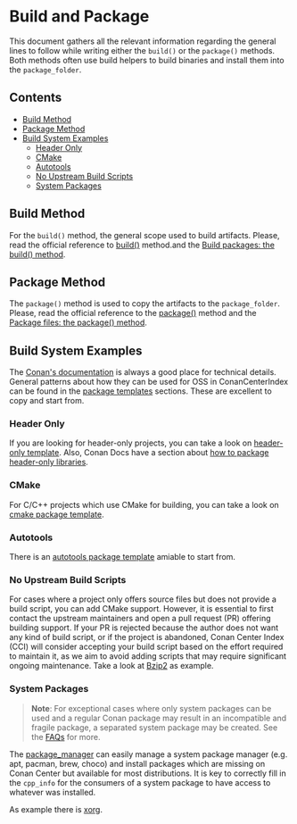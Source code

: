 # Build and Package

This document gathers all the relevant information regarding the general lines to follow while writing either the `build()` or the `package()` methods.
Both methods often use build helpers to build binaries and install them into the `package_folder`.

<!-- toc -->
## Contents

  * [Build Method](#build-method)
  * [Package Method](#package-method)
  * [Build System Examples](#build-system-examples)
    * [Header Only](#header-only)
    * [CMake](#cmake)
    * [Autotools](#autotools)
    * [No Upstream Build Scripts](#no-upstream-build-scripts)
    * [System Packages](#system-packages)<!-- endToc -->

## Build Method

For the `build()` method, the general scope used to build artifacts. Please, read
the official reference to [build()](https://docs.conan.io/2/reference/conanfile/methods/build.html) method.and the
[Build packages: the build() method](https://docs.conan.io/2/tutorial/creating_packages/build_packages.html).

## Package Method

The `package()` method is used to copy the artifacts to the `package_folder`. Please, read the official reference to the
[package()](https://docs.conan.io/2/reference/conanfile/methods/package.html) method and the
[Package files: the package() method](https://docs.conan.io/2/tutorial/creating_packages/package_method.html).

## Build System Examples

The [Conan's documentation](https://docs.conan.io) is always a good place for technical details.
General patterns about how they can be used for OSS in ConanCenterIndex can be found in the
[package templates](../package_templates/README.md) sections. These are excellent to copy and start from.

### Header Only

If you are looking for header-only projects, you can take a look on [header-only template](../package_templates/header_only).
Also, Conan Docs have a section about [how to package header-only libraries](https://docs.conan.io/2/tutorial/creating_packages/other_types_of_packages/header_only_packages.html).

### CMake

For C/C++ projects which use CMake for building, you can take a look on [cmake package template](../package_templates/cmake_package).

### Autotools

There is an [autotools package template](../package_templates/autotools_package/) amiable to start from.

### No Upstream Build Scripts

For cases where a project only offers source files but does not provide a build script, you can add CMake support.
However, it is essential to first contact the upstream maintainers and open a pull request (PR) offering building support.
If your PR is rejected because the author does not want any kind of build script, or if the project is abandoned, Conan Center Index (CCI) will consider accepting your build script based on the effort required to maintain it, as we aim to avoid adding scripts that may require significant ongoing maintenance.
Take a look at [Bzip2](https://github.com/conan-io/conan-center-index/blob/master/recipes/bzip2/all/CMakeLists.txt) as example.

### System Packages

> **Note**: For exceptional cases where only system packages can be used and a regular Conan package may result in an incompatible and fragile package, a separated system package may be created. See the [FAQs](../faqs.md#can-i-install-packages-from-the-system-package-manager) for more.

The [package_manager](https://docs.conan.io/2/reference/tools/system/package_manager.html#conan-tools-system-package-manager) can easily manage a system package manager (e.g. apt,
pacman, brew, choco) and install packages which are missing on Conan Center but available for most distributions. It is key to correctly fill in the `cpp_info` for the consumers of a system package to have access to whatever was installed.

As example there is [xorg](https://github.com/conan-io/conan-center-index/blob/master/recipes/xorg/all/conanfile.py).